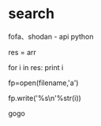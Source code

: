 # search
fofa、shodan - api python

res = arr

for i in res:
  print i
  
fp=open(filename,'a')

fp.write('%s\n'%str(i))


gogo

